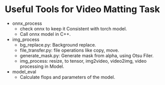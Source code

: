 # Useful Tools for Video Matting Task
- onnx_process
  - check onnx to keep it Consistent with torch model.
  - Call onnx model in C++.
- img_process
  - bg_replace.py: Background replace.
  - file_transfer.py: file operations like copy, move.
  - generate_mask.py: Generate mask from alpha, using Otsu Filer.
  - img_process: resize, to tensor, img2video, video2img, video processing in Model.
- model_eval
  - Calculate flops and parameters of the model.